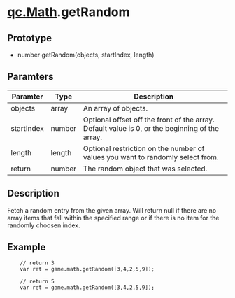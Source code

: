 # [qc.Math](README.md).getRandom

## Prototype
* number getRandom(objects, startIndex, length)

## Paramters
| Paramter | Type | Description |
| ------------- | ------------- | -------------|
| objects | array | An array of objects.   |
| startIndex | number | Optional offset off the front of the array. Default value is 0, or the beginning of the array.   |
| length | length | Optional restriction on the number of values you want to randomly select from.  |
| return | number | The random object that was selected.    |

## Description
Fetch a random entry from the given array.
 Will return null if there are no array items that fall within the specified range or if there is no item for the randomly choosen index.

## Example
````
    // return 3
    var ret = game.math.getRandom([3,4,2,5,9]);

    // return 5
    var ret = game.math.getRandom([3,4,2,5,9]);
````
